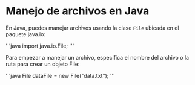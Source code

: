 # Manejo de archivos en Java

En Java, puedes manejar archivos usando la clase `File` ubicada en el paquete java.io:

'''java
import java.io.File;
'''

Para empezar a manejar un archivo, especifica el nombre del archivo o la ruta para crear un objeto File:

'''java
File dataFile = new File("data.txt");
'''
